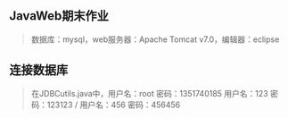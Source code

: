 ## JavaWeb期末作业
>数据库：mysql，web服务器：Apache Tomcat v7.0，编辑器：eclipse
## 连接数据库
>在JDBCutils.java中，用户名：root 密码：1351740185
>用户名：123 密码：123123 / 用户名：456 密码：456456

